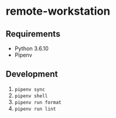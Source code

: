 # remote-workstation

## Requirements

- Python 3.6.10
- Pipenv

## Development

1. `pipenv sync`
1. `pipenv shell`
1. `pipenv run format`
1. `pipenv run lint`
